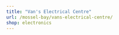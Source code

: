 ```yaml
---
title: "Van's Electrical Centre"
url: /mossel-bay/vans-electrical-centre/
shop: electronics
---
```

